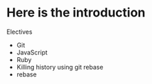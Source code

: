 Here is the introduction
========================
Electives
* Git
* JavaScript
* Ruby
* Killing history using git rebase
* rebase
